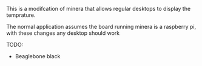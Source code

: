 This is a modifcation of minera that allows regular desktops to display the temprature.

The normal application assumes the board running minera is a raspberry pi, with these changes any desktop should work




TODO:

- Beaglebone black 